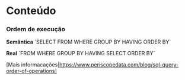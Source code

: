 # Conteúdo


### Ordem de execução

**Semântica**
´SELECT
FROM
WHERE
GROUP BY
HAVING
ORDER BY´

**Real**
´FROM
WHERE
GROUP BY
HAVING
SELECT
ORDER BY´

[Mais informacações|https://www.periscopedata.com/blog/sql-query-order-of-operations]
